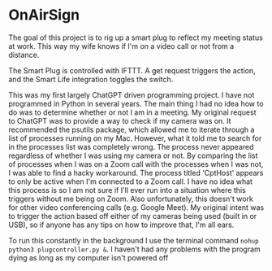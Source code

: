 # OnAirSign
The goal of this project is to rig up a smart plug to reflect my meeting status at work. This way my wife knows if I'm on a video call or not from a distance. 

The Smart Plug is controlled with IFTTT. A get request triggers the action, and the Smart Life integration toggles the switch.

This was my first largely ChatGPT driven programming project. I have not programmed in Python in several years. The main thing I had no idea how to do was to determine whether or not I am in a meeting. My original request to ChatGPT was to provide a way to check if my camera was on. It recommended the psutils package, which allowed me to iterate through a list of processes running on my Mac. However, what it told me to search for in the processes list was completely wrong. The process never appeared regardless of whether I was using my camera or not. By comparing the list of processes when I was on a Zoom call with the processes when I was not, I was able to find a hacky workaround. The process titled 'CptHost' appears to only be active when I'm connected to a Zoom call. I have no idea what this process is so I am not sure if I'll ever run into a situation where this triggers without me being on Zoom. Also unfortunately, this doesn't work for other video conferencing calls (e.g. Google Meet). My original intent was to trigger the action based off either of my cameras being used (built in or USB), so if anyone has any tips on how to improve that, I'm all ears.

To run this constantly in the background I use the terminal command  `nohup python3 plugcontroller.py &`. I haven't had any problems with the program dying as long as my computer isn't powered off
